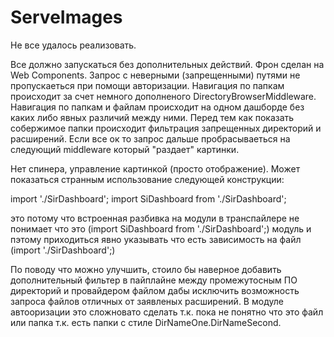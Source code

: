 # ServeImages

Не все удалось реализовать.

Все должно запускаться без дополнительных действий.
Фрон сделан на Web Components. 
Запрос с неверными (запрещенными) путями не пропускаеться при помощи авторизации.
Навигация по папкам происходит за счет немного дополненого DirectoryBrowserMiddleware.
Навигация по папкам и файлам происходит на одном дашборде без каких либо явных различий между ними.
Перед тем как показать собержимое папки происходит фильтрация запрещенных директорий и расширений.
Если все ок то запрос дальше пробрасываеться на следующий middleware который "раздает" картинки.

Нет спинера, управление картинкой (просто отображение).
Может показаться странным использование следующей конструкции:

import './SirDashboard';
import SiDashboard from './SirDashboard';

это потому что встроенная разбивка на модули в транспайлере не понимает что это (import SiDashboard from './SirDashboard';) модуль и пэтому приходиться явно указывать что есть зависимость на файл (import './SirDashboard';)

По поводу что можно улучшить, стоило бы наверное добавить дополнительный фильтер в пайплайне между промежутосным ПО директорий и провайдером файлом дабы исключить возможность запроса файлов отличных от заявленых расширений. В модуле автооризации это сложновато сделать т.к. пока не понятно что это файл или папка т.к. есть папки с стиле DirNameOne.DirNameSecond.
